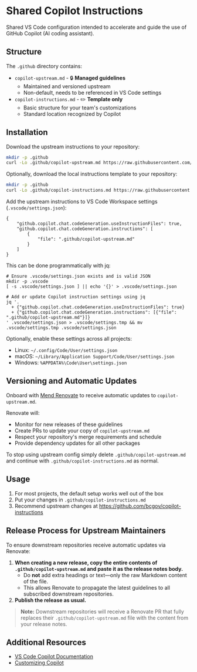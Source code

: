 # Shared Copilot Instructions

Shared VS Code configuration intended to accelerate and guide the use of GitHub Copilot (AI coding assistant).

## Structure

The `.github` directory contains:
- `copilot-upstream.md` - 🔒 **Managed guidelines**
  - Maintained and versioned upstream
  - Non-default, needs to be referenced in VS Code settings
- `copilot-instructions.md` - ✏️ **Template only**
  - Basic structure for your team's customizations
  - Standard location recognized by Copilot

## Installation

Download the upstream instructions to your repository:
```bash
mkdir -p .github
curl -Lo .github/copilot-upstream.md https://raw.githubusercontent.com/bcgov/copilot-instructions/main/.github/copilot-upstream.md
```

Optionally, download the local instructions template to your repository:
```bash
mkdir -p .github
curl -Lo .github/copilot-instructions.md https://raw.githubusercontent.com/bcgov/copilot-instructions/main/.github/copilot-instructions.md
```

Add the upstream instructions to VS Code Workspace settings (`.vscode/settings.json`):
```jsonc
{
    "github.copilot.chat.codeGeneration.useInstructionFiles": true,
    "github.copilot.chat.codeGeneration.instructions": [
        {
            "file": ".github/copilot-upstream.md"
        }
    ]
}
```

This can be done programmatically with jq:
```
# Ensure .vscode/settings.json exists and is valid JSON
mkdir -p .vscode
[ -s .vscode/settings.json ] || echo '{}' > .vscode/settings.json

# Add or update Copilot instruction settings using jq
jq '. 
  + {"github.copilot.chat.codeGeneration.useInstructionFiles": true}
  + {"github.copilot.chat.codeGeneration.instructions": [{"file": ".github/copilot-upstream.md"}]}
' .vscode/settings.json > .vscode/settings.tmp && mv .vscode/settings.tmp .vscode/settings.json
```

Optionally, enable these settings across all projects:
- Linux: `~/.config/Code/User/settings.json`
- macOS: `~/Library/Application Support/Code/User/settings.json`
- Windows: `%APPDATA%\Code\User\settings.json`

## Versioning and Automatic Updates

Onboard with [Mend Renovate](https://github.com/bcgov/renovate-config) to receive automatic updates to `copilot-upstream.md`.

Renovate will:
- Monitor for new releases of these guidelines
- Create PRs to update your copy of `copilot-upstream.md`
- Respect your repository's merge requirements and schedule
- Provide dependency updates for all other packages

To stop using upstream config simply delete `.github/copilot-upstream.md` and continue with `.github/copilot-instructions.md` as normal.

## Usage

1. For most projects, the default setup works well out of the box
2. Put your changes in `.github/copilot-instructions.md`
3. Recommend upstream changes at https://github.com/bcgov/copilot-instructions

## Release Process for Upstream Maintainers

To ensure downstream repositories receive automatic updates via Renovate:

1. **When creating a new release, copy the entire contents of `.github/copilot-upstream.md` and paste it as the release notes body.**
    - Do **not** add extra headings or text—only the raw Markdown content of the file.
    - This allows Renovate to propagate the latest guidelines to all subscribed downstream repositories.
2. **Publish the release as usual.**

> **Note:**
> Downstream repositories will receive a Renovate PR that fully replaces their `.github/copilot-upstream.md` file with the content from your release notes.

## Additional Resources

- [VS Code Copilot Documentation](https://code.visualstudio.com/docs/copilot/overview)
- [Customizing Copilot](https://code.visualstudio.com/docs/copilot/copilot-customization)
